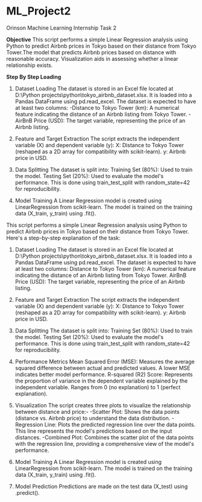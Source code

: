 # ML_Project2
Orinson Machine Learning Internship Task 2

**Objective**
This script performs a simple Linear Regression analysis using Python to predict Airbnb prices in Tokyo based on their distance from Tokyo Tower.The model that predicts Airbnb prices based on distance with reasonable accuracy. Visualization aids in assessing whether a linear relationship exists.

**Step By Step Loading**
1. Dataset Loading
The dataset is stored in an Excel file located at D:\Python projects\python\tokyo_airbnb_dataset.xlsx.
It is loaded into a Pandas DataFrame using pd.read_excel.
The dataset is expected to have at least two columns:
-Distance to Tokyo Tower (km): A numerical feature indicating the distance of an Airbnb listing from Tokyo Tower.
-AirBnB Price (USD): The target variable, representing the price of an Airbnb listing.

2. Feature and Target Extraction
The script extracts the independent variable (X) and dependent variable (y):
X: Distance to Tokyo Tower (reshaped as a 2D array for compatibility with scikit-learn).
y: Airbnb price in USD.

3. Data Splitting
The dataset is split into:
Training Set (80%): Used to train the model.
Testing Set (20%): Used to evaluate the model's performance.
This is done using train_test_split with random_state=42 for reproducibility.

4. Model Training
A Linear Regression model is created using LinearRegression from scikit-learn.
The model is trained on the training data (X_train, y_train) using .fit().


This script performs a simple Linear Regression analysis using Python to predict Airbnb prices in Tokyo based on their distance from Tokyo Tower. Here's a step-by-step explanation of the task:

1. Dataset Loading
The dataset is stored in an Excel file located at D:\Python projects\python\tokyo_airbnb_dataset.xlsx.
It is loaded into a Pandas DataFrame using pd.read_excel.
The dataset is expected to have at least two columns:
Distance to Tokyo Tower (km): A numerical feature indicating the distance of an Airbnb listing from Tokyo Tower.
AirBnB Price (USD): The target variable, representing the price of an Airbnb listing.

3. Feature and Target Extraction
The script extracts the independent variable (X) and dependent variable (y):
X: Distance to Tokyo Tower (reshaped as a 2D array for compatibility with scikit-learn).
y: Airbnb price in USD.

5. Data Splitting
The dataset is split into:
Training Set (80%): Used to train the model.
Testing Set (20%): Used to evaluate the model's performance.
This is done using train_test_split with random_state=42 for reproducibility.

6. Performance Metrics
Mean Squared Error (MSE): Measures the average squared difference between actual and predicted values. A lower MSE indicates better model performance.
R-squared (R2) Score: Represents the proportion of variance in the dependent variable explained by the independent variable. Ranges from 0 (no explanation) to 1 (perfect explanation).

7. Visualization
The script creates three plots to visualize the relationship between distance and price:-
-Scatter Plot:
Shows the data points (distance vs. Airbnb price) to understand the data distribution.
-Regression Line:
Plots the predicted regression line over the data points. This line represents the model's predictions based on the input distances.
-Combined Plot:
Combines the scatter plot of the data points with the regression line, providing a comprehensive view of the model's performance.

8. Model Training
A Linear Regression model is created using LinearRegression from scikit-learn.
The model is trained on the training data (X_train, y_train) using .fit().

9. Model Prediction
Predictions are made on the test data (X_test) using .predict().


